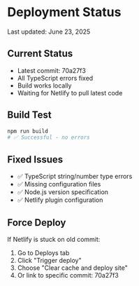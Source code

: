 # Deployment Status

Last updated: June 23, 2025

## Current Status
- Latest commit: 70a27f3
- All TypeScript errors fixed
- Build works locally
- Waiting for Netlify to pull latest code

## Build Test
```bash
npm run build
# ✅ Successful - no errors
```

## Fixed Issues
- ✅ TypeScript string/number type errors
- ✅ Missing configuration files
- ✅ Node.js version specification
- ✅ Netlify plugin configuration

## Force Deploy
If Netlify is stuck on old commit:
1. Go to Deploys tab
2. Click "Trigger deploy" 
3. Choose "Clear cache and deploy site"
4. Or link to specific commit: 70a27f3